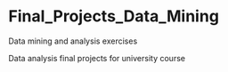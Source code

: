 # Final_Projects_Data_Mining
Data mining and analysis exercises

Data analysis final projects for university course
